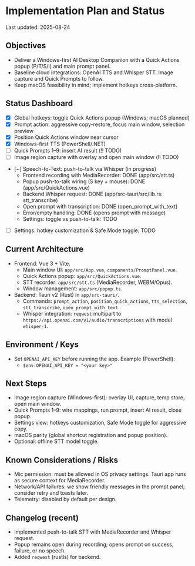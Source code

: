 # Implementation Plan and Status

Last updated: 2025-08-24

## Objectives
- Deliver a Windows-first AI Desktop Companion with a Quick Actions popup (P/T/S/I) and main prompt panel.
- Baseline cloud integrations: OpenAI TTS and Whisper STT. Image capture and Quick Prompts to follow.
- Keep macOS feasibility in mind; implement hotkeys cross-platform.

## Status Dashboard
- [x] Global hotkeys: toggle Quick Actions popup (Windows; macOS planned)
- [x] Prompt action: aggressive copy-restore, focus main window, selection preview
- [x] Position Quick Actions window near cursor
- [x] Windows-first TTS (PowerShell/.NET)
- [ ] Quick Prompts 1–9: insert AI result (‼️ TODO)
- [ ] Image region capture with overlay and open main window (‼️ TODO)
- [~] Speech-to-Text: push-to-talk via Whisper (in progress)
  - Frontend recording with MediaRecorder: DONE (app/src/stt.ts)
  - Popup push-to-talk wiring (S key + mouse): DONE (app/src/QuickActions.vue)
  - Backend Whisper request: DONE (app/src-tauri/src/lib.rs: stt_transcribe)
  - Open prompt with transcription: DONE (open_prompt_with_text)
  - Error/empty handling: DONE (opens prompt with message)
  - Settings: toggle vs push-to-talk: TODO
- [ ] Settings: hotkey customization & Safe Mode toggle: TODO

## Current Architecture
- Frontend: Vue 3 + Vite.
  - Main window UI: `app/src/App.vue`, `components/PromptPanel.vue`.
  - Quick Actions popup: `app/src/QuickActions.vue`.
  - STT recorder: `app/src/stt.ts` (MediaRecorder, WEBM/Opus).
  - Window management: `app/src/popup.ts`.
- Backend: Tauri v2 (Rust) in `app/src-tauri/`.
  - Commands: `prompt_action`, `position_quick_actions`, `tts_selection`, `stt_transcribe`, `open_prompt_with_text`.
  - Whisper integration: `reqwest` multipart to `https://api.openai.com/v1/audio/transcriptions` with model `whisper-1`.

## Environment / Keys
- Set `OPENAI_API_KEY` before running the app. Example (PowerShell):
  - `$env:OPENAI_API_KEY = "<your key>"`


## Next Steps
- Image region capture (Windows-first): overlay UI, capture, temp store, open main window.
- Quick Prompts 1–9: wire mappings, run prompt, insert AI result, close popup.
- Settings view: hotkeys customization, Safe Mode toggle for aggressive copy.
- macOS parity (global shortcut registration and popup position).
- Optional: offline STT model toggle.

## Known Considerations / Risks
- Mic permission: must be allowed in OS privacy settings. Tauri app runs as secure context for MediaRecorder.
- Network/API failures: we show friendly messages in the prompt panel; consider retry and toasts later.
- Telemetry: disabled by default per design.

## Changelog (recent)
- Implemented push-to-talk STT with MediaRecorder and Whisper request.
- Popup remains open during recording; opens prompt on success, failure, or no speech.
- Added `reqwest` (rustls) for backend.
